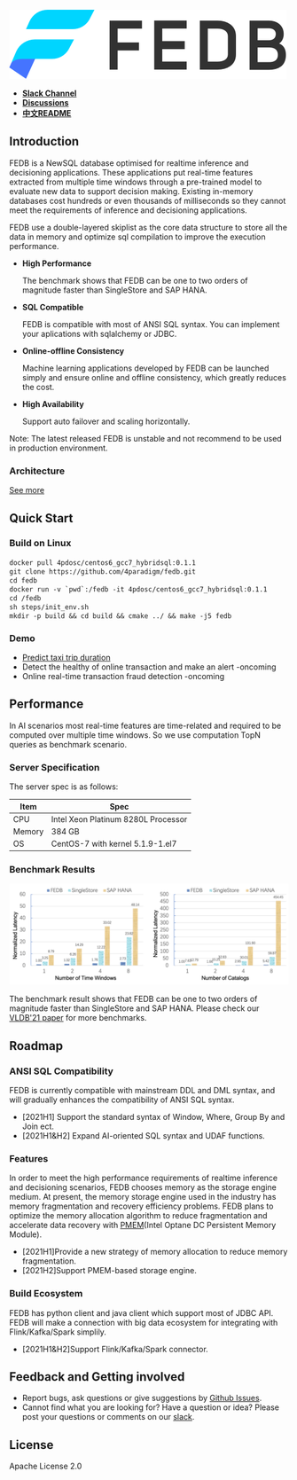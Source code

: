 
![](images/fedb_black.png)

- [**Slack Channel**](https://join.slack.com/t/hybridsql-ws/shared_invite/zt-ozu3llie-K~hn9Ss1GZcFW2~K_L5sMg)
- [**Discussions**](https://github.com/4paradigm/fedb/discussions)
- [**中文README**](README_cn.md)

## Introduction

FEDB is a NewSQL database optimised for realtime inference and decisioning applications. These applications put real-time features extracted from multiple time windows through a pre-trained model to evaluate new data to support decision making. Existing in-memory databases cost hundreds or even thousands of milliseconds so they cannot meet the requirements of inference and decisioning applications. 

FEDB use a double-layered skiplist as the core data structure to store all the data in memory and optimize sql compilation to improve the execution performance.

- __High Performance__

   The benchmark shows that FEDB can be one to two orders of magnitude faster than SingleStore and SAP HANA.

- __SQL Compatible__

   FEDB is compatible with most of ANSI SQL syntax. You can implement your aplications with sqlalchemy or JDBC.

- __Online-offline Consistency__

   Machine learning applications developed by FEDB can be launched simply and ensure online and offline consistency, which greatly reduces the cost.

- __High Availability__

   Support auto failover and scaling horizontally.

Note: The latest released FEDB is unstable and not recommend to be used in production environment.

### Architecture

[See more](https://github.com/4paradigm/HybridSQL-docs/blob/main/fedb/architecture/architecture.md) 

## Quick Start

### Build on Linux

```
docker pull 4pdosc/centos6_gcc7_hybridsql:0.1.1
git clone https://github.com/4paradigm/fedb.git
cd fedb
docker run -v `pwd`:/fedb -it 4pdosc/centos6_gcc7_hybridsql:0.1.1
cd /fedb
sh steps/init_env.sh
mkdir -p build && cd build && cmake ../ && make -j5 fedb
```

### Demo

* [Predict taxi trip duration](https://github.com/4paradigm/DemoApps/tree/main/predict-taxi-trip-duration)
* Detect the healthy of online transaction and make an alert -oncoming
* Online real-time transaction fraud detection -oncoming

## Performance

In AI scenarios most real-time features are time-related and required to be computed over multiple time windows. So we use computation TopN queries as benchmark scenario.

### Server Specification
The server spec is as follows:

|Item|Spec|
|---|----|
|CPU|Intel Xeon Platinum 8280L Processor|
|Memory|384 GB|
|OS|CentOS-7 with kernel 5.1.9-1.el7|

### Benchmark Results

![Benchmark](images/benchmark.png)

The benchmark result shows that FEDB can be one to two orders of magnitude faster than SingleStore and SAP HANA. Please check our [VLDB'21 paper](http://vldb.org/pvldb/vol14/p799-chen.pdf) for more benchmarks.

## Roadmap

### ANSI SQL Compatibility

FEDB is currently compatible with mainstream DDL and DML syntax, and will gradually enhances the compatibility of ANSI SQL syntax.

* [2021H1] Support the standard syntax of Window, Where, Group By and Join ect.
* [2021H1&H2] Expand AI-oriented SQL syntax and UDAF functions.

### Features

In order to meet the high performance requirements of realtime inference and decisioning scenarios, FEDB chooses memory as the storage engine medium. At present, the memory storage engine used in the industry has memory fragmentation and recovery efficiency problems. FEDB plans to optimize the memory allocation algorithm to reduce fragmentation and accelerate data recovery with [PMEM](https://www.intel.com/content/www/us/en/architecture-and-technology/optane-dc-persistent-memory.html)(Intel Optane DC Persistent Memory Module).

* [2021H1]Provide a new strategy of memory allocation to reduce memory fragmentation.
* [2021H2]Support PMEM-based storage engine.

### Build Ecosystem
FEDB has python client and java client which support most of JDBC API. FEDB will make a connection with big data ecosystem for integrating with Flink/Kafka/Spark simplily.

* [2021H1&H2]Support Flink/Kafka/Spark connector.


## Feedback and Getting involved
* Report bugs, ask questions or give suggestions by [Github Issues](https://github.com/4paradigm/fedb/issues/new).
* Cannot find what you are looking for? Have a question or idea? Please post your questions or comments on our [slack](https://hybridsql-ws.slack.com/archives/C01R7L7AL3W).

## License
Apache License 2.0
